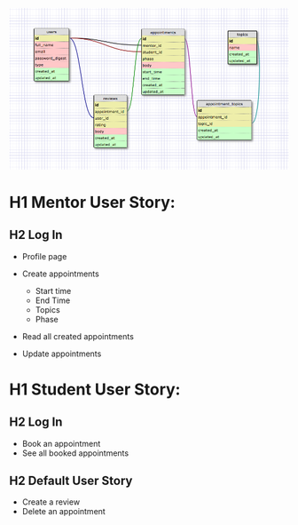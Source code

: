 ![Project Schema](https://github.com/CarlinCharge/MentorMadness/blob/master/Schema.png?raw=true)

# H1 Mentor User Story:

## H2 Log In

* Profile page

* Create appointments
  * Start time
  * End Time
  * Topics
  * Phase

* Read all created appointments
* Update appointments


# H1 Student User Story:

## H2 Log In

* Book an appointment
* See all booked appointments



## H2 Default User Story

* Create a review
* Delete an appointment



